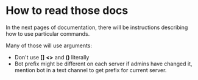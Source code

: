 # How to read those docs

In the next pages of documentation, there will be instructions describing how to use particular commands.

Many of those will use arguments:  
 - Don't use **\[\]** **&lt;&gt;** and **\(\)** literally  
 - Bot prefix might be different on each server if admins have changed it, mention bot in a text channel to get prefix for current server.

